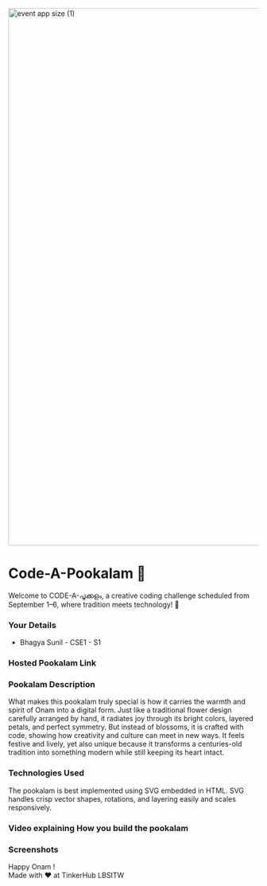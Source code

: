 <img width="1920" height="1080" alt="event app size (1)" src="https://github.com/user-attachments/assets/9c18c1de-1249-41ca-9561-1bc003606551" />

# Code-A-Pookalam 🌸
Welcome to CODE-A-പൂക്കളം, a creative coding challenge scheduled from September 1–6, where tradition meets technology! 🌼


### Your Details
- Bhagya Sunil - CSE1 - S1



### Hosted Pookalam Link



### Pookalam Description
What makes this pookalam truly special is how it carries the warmth and spirit of Onam into a digital form. Just like a traditional flower design carefully arranged by hand, it radiates joy through its bright colors, layered petals, and perfect symmetry. But instead of blossoms, it is crafted with code, showing how creativity and culture can meet in new ways. It feels festive and lively, yet also unique because it transforms a centuries-old tradition into something modern while still keeping its heart intact.



### Technologies Used 
The pookalam is best implemented using SVG embedded in HTML. SVG handles crisp vector shapes, rotations, and layering easily and scales responsively.

### Video explaining How you build the pookalam



### Screenshots



Happy Onam ! <br>
Made with ❤️ at TinkerHub LBSITW
